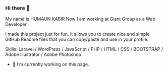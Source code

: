 ### Hi there 👋
My name is HUMAUN KABIR
Now I am working at Giant Group as a Web Developer


<!--
**humaunkabircse/humaunkabircse** is a ✨ _special_ ✨ repository because its `README.md` (this file) appears on your GitHub profile.

Here are some ideas to get you started:

- 🔭 I’m currently working on ...
- 🌱 I’m currently learning ...
- 👯 I’m looking to collaborate on ...
- 🤔 I’m looking for help with ...
- 💬 Ask me about ...
- 📫 How to reach me: ...
- 😄 Pronouns: ...
- ⚡ Fun fact: ...
-->

I made this project just for fun, it allows you to create nice and simple GitHub Readme files that you can copy/paste and use in your profile.

Skills: Laravel / WordPress / JavaScript / PHP / HTML / CSS / BOOTSTRAP / Adobe Illustrator / Adobe Photoshop

- 🔭 I’m currently working on this page. 




